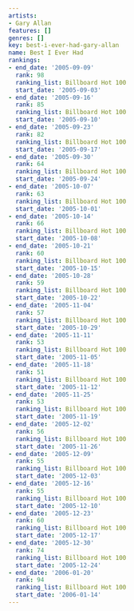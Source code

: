 ```yaml
---
artists:
- Gary Allan
features: []
genres: []
key: best-i-ever-had-gary-allan
name: Best I Ever Had
rankings:
- end_date: '2005-09-09'
  rank: 98
  ranking_list: Billboard Hot 100
  start_date: '2005-09-03'
- end_date: '2005-09-16'
  rank: 85
  ranking_list: Billboard Hot 100
  start_date: '2005-09-10'
- end_date: '2005-09-23'
  rank: 82
  ranking_list: Billboard Hot 100
  start_date: '2005-09-17'
- end_date: '2005-09-30'
  rank: 64
  ranking_list: Billboard Hot 100
  start_date: '2005-09-24'
- end_date: '2005-10-07'
  rank: 63
  ranking_list: Billboard Hot 100
  start_date: '2005-10-01'
- end_date: '2005-10-14'
  rank: 66
  ranking_list: Billboard Hot 100
  start_date: '2005-10-08'
- end_date: '2005-10-21'
  rank: 60
  ranking_list: Billboard Hot 100
  start_date: '2005-10-15'
- end_date: '2005-10-28'
  rank: 59
  ranking_list: Billboard Hot 100
  start_date: '2005-10-22'
- end_date: '2005-11-04'
  rank: 57
  ranking_list: Billboard Hot 100
  start_date: '2005-10-29'
- end_date: '2005-11-11'
  rank: 53
  ranking_list: Billboard Hot 100
  start_date: '2005-11-05'
- end_date: '2005-11-18'
  rank: 51
  ranking_list: Billboard Hot 100
  start_date: '2005-11-12'
- end_date: '2005-11-25'
  rank: 53
  ranking_list: Billboard Hot 100
  start_date: '2005-11-19'
- end_date: '2005-12-02'
  rank: 56
  ranking_list: Billboard Hot 100
  start_date: '2005-11-26'
- end_date: '2005-12-09'
  rank: 55
  ranking_list: Billboard Hot 100
  start_date: '2005-12-03'
- end_date: '2005-12-16'
  rank: 55
  ranking_list: Billboard Hot 100
  start_date: '2005-12-10'
- end_date: '2005-12-23'
  rank: 60
  ranking_list: Billboard Hot 100
  start_date: '2005-12-17'
- end_date: '2005-12-30'
  rank: 74
  ranking_list: Billboard Hot 100
  start_date: '2005-12-24'
- end_date: '2006-01-20'
  rank: 94
  ranking_list: Billboard Hot 100
  start_date: '2006-01-14'
---
```


